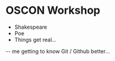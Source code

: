 # OSCON Workshop

* Shakespeare
* Poe
* Things get real...

-- me getting to know Git / Github better...
